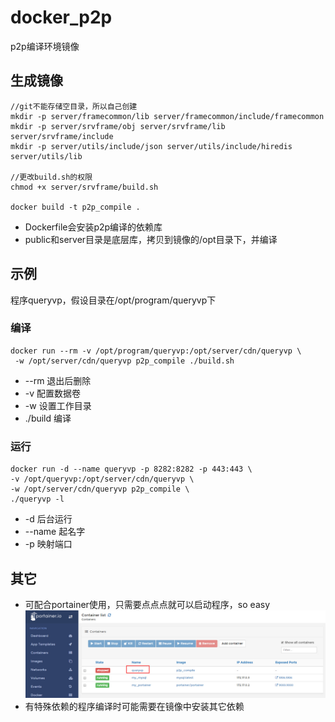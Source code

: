 # docker_p2p
p2p编译环境镜像

## 生成镜像
	//git不能存储空目录，所以自己创建
	mkdir -p server/framecommon/lib server/framecommon/include/framecommon
	mkdir -p server/srvframe/obj server/srvframe/lib server/srvframe/include
	mkdir -p server/utils/include/json server/utils/include/hiredis server/utils/lib
	
	//更改build.sh的权限
	chmod +x server/srvframe/build.sh
	
	docker build -t p2p_compile .

- Dockerfile会安装p2p编译的依赖库
- public和server目录是底层库，拷贝到镜像的/opt目录下，并编译

## 示例
程序queryvp，假设目录在/opt/program/queryvp下
### 编译
    docker run --rm -v /opt/program/queryvp:/opt/server/cdn/queryvp \
     -w /opt/server/cdn/queryvp p2p_compile ./build.sh

- --rm 退出后删除
- -v 配置数据卷
- -w 设置工作目录
- ./build 编译

### 运行
    docker run -d --name queryvp -p 8282:8282 -p 443:443 \
    -v /opt/queryvp:/opt/server/cdn/queryvp \
    -w /opt/server/cdn/queryvp p2p_compile \
    ./queryvp -l

- -d 后台运行
- --name 起名字
- -p 映射端口

## 其它
- 可配合portainer使用，只需要点点点就可以启动程序，so easy
![image](https://raw.githubusercontent.com/512444693/docker_p2p/master/images/1.jpg)
- 有特殊依赖的程序编译时可能需要在镜像中安装其它依赖
